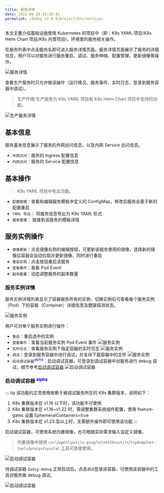 ```yaml
---
title: 服务详情
date: 2022-03-28 15:25:41
permalink: /Zadig v2.0.0/project/env/service/
---
```


本文主要介绍基础设施使用 Kubernetes 的项目中（即：K8s YAML 项目/K8s Helm Chart 项目/K8s 托管项目)，环境里的服务相关操作。

在服务列表中点击服务名即可进入服务详情页面。服务详情页面展示了服务的详细信息，用户可以对服务进行服务重启、调试、服务伸缩、配置管理、更新镜像等操作。

![服务详情](../../../_images/service_detail.png)

查看生产服务时只允许做读操作（运行情况、服务事件、实时日志、登录到服务容器中调试）。

> 生产环境/生产服务为 K8s YAML 项目和 K8s Helm Chart 项目中支持的功能。

![生产服务详情](../../../_images/prod_env_service_detail.png)
	
## 基本信息
服务基本信息展示了服务的外网访问信息，以及内网 Service 访问信息。

- `外网访问`：服务的 Ingress 配置信息
- `内网访问`：服务的 Service 配置信息

## 基本操作
> K8s YAML 项目中有此功能。

- `配置管理`：查看和编辑服务模板中定义的 ConfigMap，修改后服务会基于新的配置重启
- `YAML 导出`： 将服务信息导出为 K8s YAML 形式
- `服务管理`： 链接到该服务的模板详情

## 服务实例操作
- `镜像更新`：点击镜像右侧的编辑按钮，可更新该服务使用的镜像，选择新的镜像后容器会自动拉取并更新镜像，同时进行重启
- `重启实例`：点击按钮重启该服务
- `查看事件`：查看 Pod Event
- `副本数量`：动态调整服务的副本数量

### 服务实例详情

服务实例详情列表显示了容器服务所有的实例，切换实例后可查看每个服务实例（Pod）下的容器（Container）详细信息及健康探测状态。

![服务实例](../../../_images/service_detail_1.png)

用户可对单个服务实例进行操作：

- `重启`：重启选中的实例
- `查看事件`：查看当前服务实例 Pod Event 事件
![服务实例](../../../_images/show_pod_event.png)
- `实时日志`：查看服务实例下指定容器的实时日志
![服务实例](../../../_images/show_k8s_service_log.png)
- `调试`：登录到服务容器中进行调试，并支持下载容器中的文件
![服务实例](../../../_images/exec_to_pod.png)
- `启动调试容器`<sup style='color: blue'>alpha</sup>：启动调试容器，可登录到调试容器中对服务进行 debug 调试，细节参考[启动调试容器](#启动调试容器-alpha)
![启动调试容器](../../../_images/zadig_debug_1.png)

### 启动调试容器 <sup style='color: blue'>alpha</sup>

::: tip
该功能的正常使用依赖于被调试服务所在的 K8s 集群版本，说明如下：

1. K8s 集群版本在 v1.16 以下时，该功能不可使用
2. K8s 集群版本在 v1.16~v1.22 时，需调整集群系统组件配置，使用 feature-gates 设置 EphemeralContainers=true
3. K8s 集群版本在 v1.23 及以上时，无需额外操作即可使用该功能
:::

启动调试容器，可使用系统内置镜像，也可根据实际需求输入自定义镜像。
> 内置镜像中提供 `curl`/`wget`/`iputils-ping`/`telnet`/`dnsutils`/`tcpdump`/`net-tools`/`procps`/`sysstat` 工具可直接使用。

![启动调试容器](../../../_images/zadig_debug_2.png)

待调试容器 `Zadig-debug` 正常启动后，点击`调试`登录进容器，可使用该容器中的工具对服务做 debug 调试。

![启动调试容器](../../../_images/zadig_debug_3.png)
